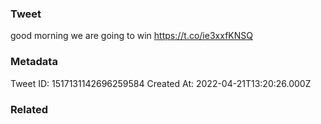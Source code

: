 ### Tweet
good morning we are going to win https://t.co/ie3xxfKNSQ

### Metadata
Tweet ID: 1517131142696259584
Created At: 2022-04-21T13:20:26.000Z

### Related

